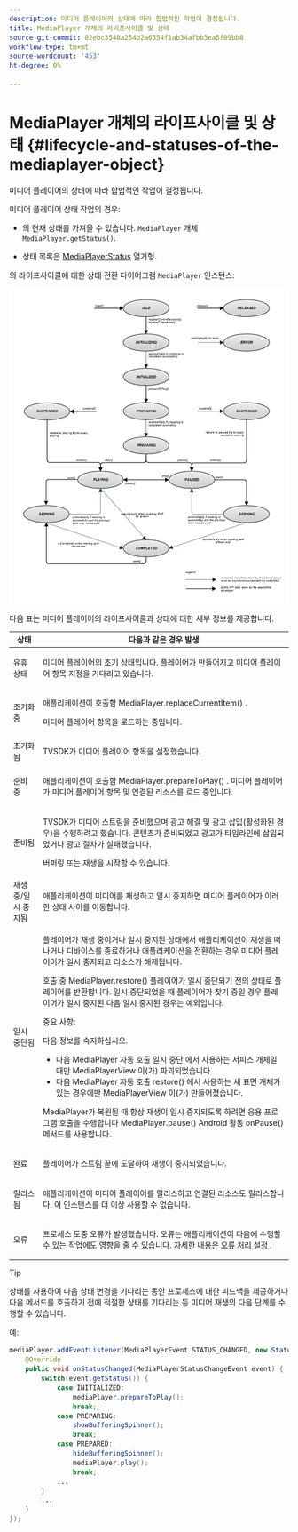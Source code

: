 ```yaml
---
description: 미디어 플레이어의 상태에 따라 합법적인 작업이 결정됩니다.
title: MediaPlayer 개체의 라이프사이클 및 상태
source-git-commit: 02ebc3548a254b2a6554f1ab34afbb3ea5f09bb8
workflow-type: tm+mt
source-wordcount: '453'
ht-degree: 0%

---
```


# MediaPlayer 개체의 라이프사이클 및 상태 {#lifecycle-and-statuses-of-the-mediaplayer-object}

미디어 플레이어의 상태에 따라 합법적인 작업이 결정됩니다.

미디어 플레이어 상태 작업의 경우:

* 의 현재 상태를 가져올 수 있습니다. `MediaPlayer` 개체 `MediaPlayer.getStatus()`.

* 상태 목록은 [MediaPlayerStatus](https://help.adobe.com/en_US/primetime/api/psdk/javadoc_2.7/com/adobe/mediacore/MediaPlayerStatus.html) 열거형.

의 라이프사이클에 대한 상태 전환 다이어그램 `MediaPlayer` 인스턴스:
<!--<a id="fig_A6425F24C7734DC681D992859D2A6743"></a>-->

![](assets/media_player_statuses.png)

다음 표는 미디어 플레이어의 라이프사이클과 상태에 대한 세부 정보를 제공합니다.

<table id="table_82757A0043EB4AACA474E6B30326A6B7"> 
 <thead> 
  <tr> 
   <th colname="col1" class="entry"> 상태 </th> 
   <th colname="col2" class="entry"> 다음과 같은 경우 발생 </th> 
  </tr> 
 </thead>
 <tbody> 
  <tr> 
   <td colname="col1"> 유휴 상태 </td> 
   <td colname="col2"> <p>미디어 플레이어의 초기 상태입니다. 플레이어가 만들어지고 미디어 플레이어 항목 지정을 기다리고 있습니다. </p> </td> 
  </tr> 
  <tr> 
   <td colname="col1"> 초기화 중 </td> 
   <td colname="col2"> <p>애플리케이션이 호출함 <span class="codeph"> MediaPlayer.replaceCurrentItem() </span>. </p> <p>미디어 플레이어 항목을 로드하는 중입니다. </p> </td> 
  </tr> 
  <tr> 
   <td colname="col1"> 초기화됨 </td> 
   <td colname="col2"> <p>TVSDK가 미디어 플레이어 항목을 설정했습니다. </p> </td> 
  </tr> 
  <tr> 
   <td colname="col1"> 준비 중 </td> 
   <td colname="col2"> <p>애플리케이션이 호출함 <span class="codeph"> MediaPlayer.prepareToPlay() </span>. 미디어 플레이어가 미디어 플레이어 항목 및 연결된 리소스를 로드 중입니다. </p> </td> 
  </tr> 
  <tr> 
   <td colname="col1"> 준비됨 </td> 
   <td colname="col2"> <p>TVSDK가 미디어 스트림을 준비했으며 광고 해결 및 광고 삽입(활성화된 경우)을 수행하려고 했습니다. 콘텐츠가 준비되었고 광고가 타임라인에 삽입되었거나 광고 절차가 실패했습니다. </p> <p>버퍼링 또는 재생을 시작할 수 있습니다. </p> </td> 
  </tr> 
  <tr> 
   <td colname="col1"> 재생 중/일시 중지됨 </td> 
   <td colname="col2"> <p>애플리케이션이 미디어를 재생하고 일시 중지하면 미디어 플레이어가 이러한 상태 사이를 이동합니다. </p> </td> 
  </tr> 
  <tr> 
   <td colname="col1"> 일시 중단됨 </td> 
   <td colname="col2"> <p>플레이어가 재생 중이거나 일시 중지된 상태에서 애플리케이션이 재생을 떠나거나 디바이스를 종료하거나 애플리케이션을 전환하는 경우 미디어 플레이어가 일시 중지되고 리소스가 해제됩니다. </p> <p>호출 중 <span class="codeph"> MediaPlayer.restore() </span> 플레이어가 일시 중단되기 전의 상태로 플레이어를 반환합니다. 일시 중단되었을 때 플레이어가 찾기 중일 경우 플레이어가 일시 중지된 다음 일시 중지된 경우는 예외입니다. </p> <p>중요 사항:  <p>다음 정보를 숙지하십시오. 
      <ul id="ul_1B21668994D1474AAA0BE839E0D69B00"> 
       <li id="li_08459A3AB03C45588D73FA162C27A56C">다음 <span class="codeph"> MediaPlayer </span> 자동 호출 <span class="codeph"> 일시 중단 </span> 에서 사용하는 서피스 개체일 때만 <span class="codeph"> MediaPlayerView </span> 이(가) 파괴되었습니다. </li> 
       <li id="li_B9926AA2E7B9441490F37D24AE2678A1">다음 <span class="codeph"> MediaPlayer </span> 자동 호출 <span class="codeph"> restore() </span> 에서 사용하는 새 표면 개체가 있는 경우에만 <span class="codeph"> MediaPlayerView </span> 이(가) 만들어졌습니다. </li> 
      </ul> </p> </p> <p>MediaPlayer가 복원될 때 항상 재생이 일시 중지되도록 하려면 응용 프로그램 호출을 수행합니다 <span class="codeph"> MediaPlayer.pause() </span> Android 활동 <span class="codeph"> onPause() </span> 메서드를 사용합니다. </p> </td> 
  </tr> 
  <tr> 
   <td colname="col1"> 완료 </td> 
   <td colname="col2"> <p>플레이어가 스트림 끝에 도달하여 재생이 중지되었습니다. </p> </td> 
  </tr> 
  <tr> 
   <td colname="col1"> 릴리스됨 </td> 
   <td colname="col2"> <p>애플리케이션이 미디어 플레이어를 릴리스하고 연결된 리소스도 릴리스합니다. 이 인스턴스를 더 이상 사용할 수 없습니다. </p> </td> 
  </tr> 
  <tr> 
   <td colname="col1"> 오류 </td> 
   <td colname="col2"> <p>프로세스 도중 오류가 발생했습니다. 오류는 애플리케이션이 다음에 수행할 수 있는 작업에도 영향을 줄 수 있습니다. 자세한 내용은 <a href="../../../tvsdk-2.7-for-android/content-playback-options/t-psdk-android-2.7-error-handling-set-up.md#set-up-error-handling" format="dita" scope="local"> 오류 처리 설정 </a>. </p> </td> 
  </tr> 
 </tbody> 
</table>

>[!TIP]
>
>상태를 사용하여 다음 상태 변경을 기다리는 동안 프로세스에 대한 피드백을 제공하거나 다음 메서드를 호출하기 전에 적절한 상태를 기다리는 등 미디어 재생의 다음 단계를 수행할 수 있습니다.

예:

```java
mediaPlayer.addEventListener(MediaPlayerEvent STATUS_CHANGED, new StatusChangeEventListener() { 
    @Override  
    public void onStatusChanged(MediaPlayerStatusChangeEvent event) { 
        switch(event.getStatus()) { 
            case INITIALIZED: 
                mediaPlayer.prepareToPlay(); 
                break; 
            case PREPARING: 
                showBufferingSpinner(); 
                break; 
            case PREPARED: 
                hideBufferingSpinner(); 
                mediaPlayer.play(); 
                break; 
            ...                
        } 
        ... 
    } 
}); 
```
